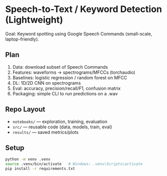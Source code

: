 # Speech-to-Text / Keyword Detection (Lightweight)

Goal: Keyword spotting using Google Speech Commands (small-scale, laptop-friendly).

## Plan
1) Data: download subset of Speech Commands
2) Features: waveforms → spectrograms/MFCCs (torchaudio)
3) Baselines: logistic regression / random forest on MFCC
4) DL: 1D/2D CNN on spectrograms
5) Eval: accuracy, precision/recall/F1, confusion matrix
6) Packaging: simple CLI to run predictions on a .wav

## Repo Layout
- `notebooks/` — exploration, training, evaluation
- `src/` — reusable code (data, models, train, eval)
- `results/` — saved metrics/plots

## Setup
```bash
python -m venv .venv
source .venv/bin/activate   # Windows: .venv\Scripts\activate
pip install -r requirements.txt

